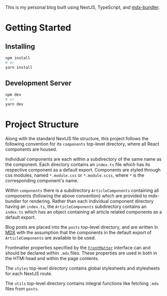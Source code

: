 This is my personal blog built using NextJS, TypeScript, and [mdx-bundler](https://github.com/kentcdodds/mdx-bundler).

# Getting Started

## Installing

```bash
npm install
# or
yarn install
```

## Development Server

```bash
npm dev
# or 
yarn dev
```

# Project Structure

Along with the standard NextJS file structure, this project follows the following convention for its `components` top-level directory, where all React components are housed.

Individual components are each within a subdirectory of the same name as the component. Each directory contains an `index.ts` file which has its respective component as a default export. Components are styled through css modules, named `*.module.css` or `*.module.scss`, where `*` is the corresponding component's name.

Within `components` there is a subdirectory `ArticleComponents` containing all components (following the above convention) which are provided to mdx-bundler for rendering. Rather than each individual component directory having an `index.ts`, the `ArticleComponents` subdirectory contains an `index.ts` which has an object containing all article related components as a default export.

Blog posts are placed into the `posts` top-level directory, and are written in [MDX](https://mdxjs.com/) with the assumption that the components in the default export of `ArticleComponents` are available to be used.

Frontmatter properties specified by the [`FrontMatter`](https://github.com/jeffreyshum/blog/blob/c46ced0a313508da1c4021d7da2270de66a0fc3e/pages/%5Bpost%5D.tsx#L21-L30) interface can and should be declared within `.mdx` files. These properties are used in both in the HTMl head and within the page contents.

The `styles` top-level directory contains global stylesheets and stylesheets for each NextJS route.

The `utils` top-level directory contains integral functions like fetching `.mdx` files from `posts`.
